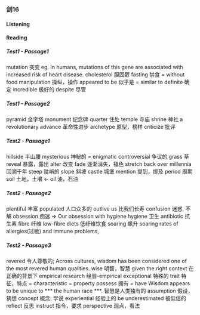 ### 剑16

#### Listening

#### Reading
##### Test1 - Passage1
mutation 突变    eg. In humans, mutations of this gene are associated with increased risk of heart disease.
cholesterol  胆固醇
fasting  禁食 = without food
manipulation 操纵，操作
appeared to be  似乎是  =  similar to
definite  确定
incredible  极好的
despite  尽管

##### Test1 - Passage2
pyramid  金字塔
monument  纪念碑
quarter  住处
temple  寺庙
shrine  神社
a revolutionary advance  革命性进步
archetype  原型，榜样
criticize  批评

##### Test2 - Passage1
hillside  半山腰
mysterious  神秘的  = enigmatic
controversial  争议的
grass  草
reveal  暴露，露出
alter  改变
fade  逐渐消失，褪色
stretch back over millennia  回溯千年
steep  陡峭的
slope  斜坡
castle  城堡
mention  提到，提及
period  周期
soil 土地，土壤  <- oil 油，石油

##### Test2 - Passage2
plentiful  丰富
populated  人口众多的
outlive us  比我们长寿
confusion  迷惑, 不解
obsession  痴迷  =>  Our obsession with hygiene
hygiene  卫生
antibiotic  抗生素
fibre  纤维  low-fibre diets 低纤维饮食
soaring  飙升  soaring rates of allergies(过敏) and immune problems,
 
##### Test2 - Passage3
revered  令人尊敬的;  Across cultures, wisdom has been considered one of the most revered human qualities.
wise  明智，智慧 
given the right context  在正确的背景下
empirical research   经验-empirical
exceptional  特殊的
trait  特征，特点 = characteristic = property
possess  拥有 = have
Wisdom appears to be unique to *** the human race ***. 智慧是人类独有的
assumption  假设，猜想
concept  概念, 学说
experiential  经验上的
be underestimated  被低估的
reflect  反思
instruct  指令，要求
perspective  观点，看法